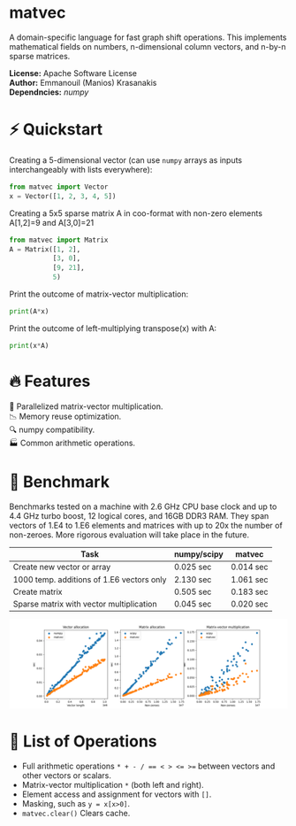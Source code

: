 # matvec

A domain-specific language for fast graph shift operations.
This implements mathematical fields on numbers,
n-dimensional column vectors, and n-by-n sparse matrices.

**License:** Apache Software License
<br>**Author:** Emmanouil (Manios) Krasanakis
<br>**Dependncies:** *numpy*

# :zap: Quickstart
Creating a 5-dimensional vector (can use `numpy` arrays 
as inputs interchangeably with lists everywhere):
```python
from matvec import Vector
x = Vector([1, 2, 3, 4, 5])
```

Creating a 5x5 sparse matrix A in coo-format 
with non-zero elements A[1,2]=9 and A[3,0]=21
```python
from matvec import Matrix
A = Matrix([1, 2],
           [3, 0],
           [9, 21],
           5)
```

Print the outcome of matrix-vector multiplication:
```python
print(A*x)
```

Print the outcome of left-multiplying transpose(x)
with A:
```python
print(x*A)
```

# :fire: Features
:rocket: Parallelized matrix-vector multiplication.<br>
:chart_with_downwards_trend: Memory reuse optimization.<br>
:mag: numpy compatibility.<br>
:factory: Common arithmetic operations.<br>

# :volcano: Benchmark
Benchmarks tested on a machine with 2.6 GHz CPU base clock and
up to 4.4 GHz turbo boost, 12 logical
cores, and 16GB DDR3 RAM. They span vectors of 1.E4 to
1.E6 elements and matrices with up to 20x the number of
non-zeroes.
More rigorous evaluation will take place in the future.


| Task                                      | numpy/scipy | matvec    |
|-------------------------------------------|-------------|-----------|
| Create new vector or array                | 0.025 sec   | 0.014 sec |
| 1000 temp. additions of 1.E6 vectors only | 2.130 sec   | 1.061 sec |
| Create matrix                             | 0.505 sec   | 0.183 sec |
| Sparse matrix with vector multiplication  | 0.045 sec   | 0.020 sec |

![benchmarks](benchmarks.png)


# :memo: List of Operations
* Full arithmetic operations `* + - / == < > <= >=` between
vectors and other vectors or scalars.
* Matrix-vector multiplication `*` (both left and right).
* Element access and assignment for vectors with `[]`.
* Masking, such as `y = x[x>0]`.
* `matvec.clear()` Clears cache.
